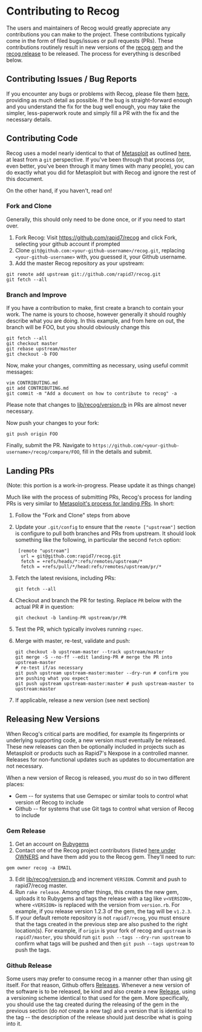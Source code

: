 # Contributing to Recog

The users and maintainers of Recog would greatly appreciate any contributions
you can make to the project.  These contributions typically come in the form of
filed bugs/issues or pull requests (PRs).  These contributions routinely result
in new versions of the [recog gem](https://rubygems.org/gems/recog) and the
[recog release](https://github.com/rapid7/recog/releases) to be released.  The
process for everything is described below.

## Contributing Issues / Bug Reports

If you encounter any bugs or problems with Recog, please file them
[here](https://github.com/rapid7/recog/issues/new), providing as much detail as
possible.  If the bug is straight-forward enough and you understand the fix for
the bug well enough, you may take the simpler, less-paperwork route and simply
fill a PR with the fix and the necessary details.

## Contributing Code

Recog uses a model nearly identical to that of
[Metasploit](https://github.com/rapid7/metasploit-framework) as outlined
[here](https://github.com/rapid7/metasploit-framework/wiki/Setting-Up-a-Metasploit-Development-Environment),
at least from a ```git``` perspective.  If you've been through that process
(or, even better, you've been through it many times with many people), you can
do exactly what you did for Metasploit but with Recog and ignore the rest of
this document.

On the other hand, if you haven't, read on!

### Fork and Clone

Generally, this should only need to be done once, or if you need to start over.

1. Fork Recog: Visit https://github.com/rapid7/recog and click Fork,
   selecting your github account if prompted
2.  Clone ```git@github.com:<your-github-username>/recog.git```, replacing
```<your-github-username>``` with, you guessed it, your Github username.
3.  Add the master Recog repository as your upstream:
```
git remote add upstream git://github.com/rapid7/recog.git
git fetch --all
```

### Branch and Improve

If you have a contribution to make, first create a branch to contain your
work.  The name is yours to choose, however generally it should roughly
describe what you are doing.  In this example, and from here on out, the
branch will be FOO, but you should obviously change this

```
git fetch --all
git checkout master
git rebase upstream/master
git checkout -b FOO
```

Now, make your changes, committing as necessary, using useful commit messages:

```
vim CONTRIBUTING.md
git add CONTRIBUTING.md
git commit -m "Add a document on how to contribute to recog" -a
```

Please note that changes to [lib/recog/version.rb](https://github.com/rapid7/recog/blob/master/lib/recog/version.rb) in PRs are almost never necessary.

Now push your changes to your fork:

```
git push origin FOO
```

Finally, submit the PR.  Navigate to ```https://github.com/<your-github-username>/recog/compare/FOO```, fill in the details and submit.

## Landing PRs

(Note: this portion is a work-in-progress.  Please update it as things change)

Much like with the process of submitting PRs, Recog's process for landing PRs
is very similar to [Metasploit's process for landing
PRs](https://github.com/rapid7/metasploit-framework/wiki/Landing-Pull-Requests).
In short:

1. Follow the "Fork and Clone" steps from above
2. Update your `.git/config` to ensure that the `remote ["upstream"]` section is configure to pull both branches and PRs from upstream.  It should look something like the following, in particular the second `fetch` option:

    ```
     [remote "upstream"]
      url = git@github.com:rapid7/recog.git
      fetch = +refs/heads/*:refs/remotes/upstream/*
      fetch = +refs/pull/*/head:refs/remotes/upstream/pr/*
     ```
3. Fetch the latest revisions, including PRs:

    ```
    git fetch --all
    ```
4. Checkout and branch the PR for testing.  Replace ```PR``` below with the actual PR # in question:

    ```
    git checkout -b landing-PR upstream/pr/PR
    ```
5. Test the PR, which typically involves running ```rspec```.
6. Merge with master, re-test, validate and push:

    ```
    git checkout -b upstream-master --track upstream/master
    git merge -S --no-ff --edit landing-PR # merge the PR into upstream-master
    # re-test if/as necessary
    git push upstream upstream-master:master --dry-run # confirm you are pushing what you expect
    git push upstream upstream-master:master # push upstream-master to upstream:master
    ```
7. If applicable, release a new version (see next section)

## Releasing New Versions

When Recog's critical parts are modified, for example its fingerprints or underlying supporting code, a new version _must_ eventually be released.  These new releases can then be optionally included in projects such as Metasploit or products such as Rapid7's Nexpose in a controlled manner.  Releases for non-functional updates such as updates to documentation are not necessary.

When a new version of Recog is released, you _must_ do so in two different places:

   * Gem -- for systems that use Gemspec or similar tools to control what version of Recog to include
   * Github -- for systems that use Git tags to control what version of Recog to include

### Gem Release

1. Get an account on [Rubygems](https://rubygems.org)
2. Contact one of the Recog project contributors (listed [here under OWNERS](https://rubygems.org/gems/recog) and have them add you to the Recog gem.  They'll need to run:
  ```
  gem owner recog -a EMAIL
  ```
3. Edit [lib/recog/version.rb](https://github.com/rapid7/recog/blob/master/lib/recog/version.rb) and increment ```VERSION```.  Commit and push to rapid7/recog master.
4. Run `rake release`.  Among other things, this creates the new gem, uploads it to Rubygems and tags the release with a tag like `v<VERSION>`, where `<VERSION>` is replaced with the version from `version.rb`.  For example, if you release version 1.2.3 of the gem, the tag will be `v1.2.3`.
5. If your default remote repository is not `rapid7/recog`, you must ensure that the tags created in the previous step are also pushed to the right location(s).  For example, if `origin` is your fork of recog and `upstream` is `rapid7/master`, you should run `git push --tags --dry-run upstream` to confirm what tags will be pushed and then `git push --tags upstream` to push the tags.

### Github Release

Some users may prefer to consume recog in a manner other than using git itself.  For that reason, Github offers [Releases](https://github.com/blog/1547-release-your-software).  Whenever a new version of the software is to be released, be kind and also create a new [Release](https://github.com/rapid7/recog/releases), using a versioning scheme identical to that used for the gem.  More specifically, you should use the tag created during the releasing of the gem in the previous section (do *not* create a new tag) and a version that is identical to the tag -- the description of the release should just describe what is going into it.


